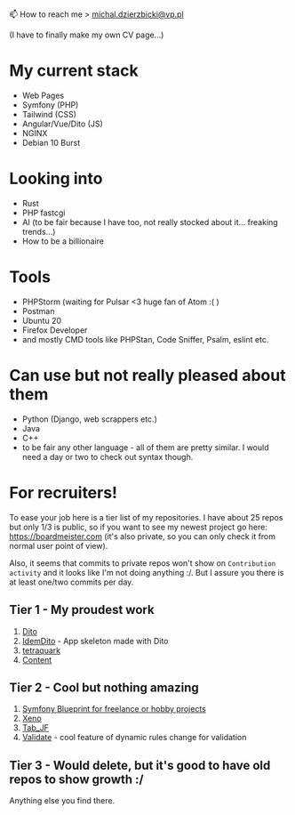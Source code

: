 📫 How to reach me > michal.dzierzbicki@vp.pl

(I have to finally make my own CV page...) 

# My current stack
- Web Pages
- Symfony (PHP)
- Tailwind (CSS)
- Angular/Vue/Dito (JS)
- NGINX
- Debian 10 Burst

# Looking into
- Rust
- PHP fastcgi
- AI (to be fair because I have too, not really stocked about it... freaking trends...)
- How to be a billionaire

# Tools
- PHPStorm (waiting for Pulsar <3 huge fan of Atom :( )
- Postman
- Ubuntu 20
- Firefox Developer
- and mostly CMD tools like PHPStan, Code Sniffer, Psalm, eslint etc.

# Can use but not really pleased about them
- Python (Django, web scrappers etc.)
- Java
- C++
- to be fair any other language - all of them are pretty similar. I would need a day or two to check out syntax though.

# For recruiters!
To ease your job here is a tier list of my repositories. I have about 25 repos but only 1/3 is public, so if you want to see my newest project go here: https://boardmeister.com 
(it's also private, so you can only check it from normal user point of view).

Also, it seems that commits to private repos won't show on `Contribution activity` and it looks like I'm not doing anything :/. But I assure you there is at least one/two commits per day.

## Tier 1 - My proudest work
1. [Dito](https://github.com/Mortimer333/Dito)
2. [IdemDito](https://github.com/Mortimer333/IdemDito) - App skeleton made with Dito
3. [tetraquark](https://github.com/Mortimer333/tetraquark)
4. [Content](https://github.com/Mortimer333/Content)

## Tier 2 - Cool but nothing amazing

1. [Symfony Blueprint for freelance or hobby projects](https://github.com/Mortimer333/php_blueprint)
2. [Xeno](https://github.com/Mortimer333/Xeno)
3. [Tab_JF](https://github.com/Mortimer333/Tab_JF)
4. [Validate](https://github.com/Mortimer333/Validate) - cool feature of dynamic rules change for validation

## Tier 3 - Would delete, but it's good to have old repos to show growth :/
Anything else you find there.

